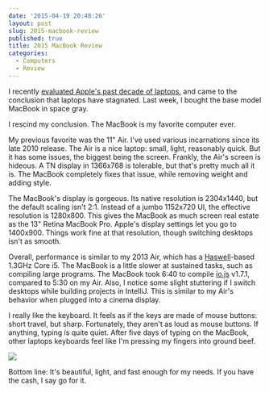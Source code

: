 ```yaml
---
date: '2015-04-19 20:48:26'
layout: post
slug: 2015-macbook-review
published: true
title: 2015 MacBook Review
categories:
  - Computers
  - Review
---
```


I recently <a href="{% post_url 2015-01-03-ten-years-of-progress-in-laptops %}">evaluated Apple's past decade of laptops</a>, and came to the conclusion that laptops have stagnated. Last week, I bought the base model MacBook in space gray.

I rescind my conclusion. The MacBook is my favorite computer ever.

My previous favorite was the 11" Air. I've used various incarnations since its late 2010 release. The Air is a nice laptop: small, light, reasonably quick. But it has some issues, the biggest being the screen. Frankly, the Air's screen is hideous. A TN display in 1366x768 is tolerable, but that's pretty much all it is. The MacBook completely fixes that issue, while removing weight and adding style.

The MacBook's display is gorgeous. Its native resolution is 2304x1440, but the default scaling isn't 2:1. Instead of a jumbo 1152x720 UI, the effective resolution is 1280x800. This gives the MacBook as much screen real estate as the 13" Retina MacBook Pro. Apple's display settings let you go to 1400x900. Things work fine at that resolution, though switching desktops isn't as smooth.

Overall, performance is similar to my 2013 Air, which has a [Haswell](http://en.wikipedia.org/wiki/Haswell_%28microarchitecture%29)-based 1.3GHz Core i5. The MacBook is a little slower at sustained tasks, such as compiling large programs. The MacBook took 6:40 to compile [io.js](https://iojs.org/) v1.7.1, compared to 5:30 on my Air. Also, I notice some slight stuttering if I switch desktops while building projects in IntelliJ. This is similar to my Air's behavior when plugged into a cinema display.

I really like the keyboard. It feels as if the keys are made of mouse buttons: short travel, but sharp. Fortunately, they aren't as loud as mouse buttons. If anything, typing is quite quiet. After five days of typing on the MacBook, other laptops keyboards feel like I'm pressing my fingers into ground beef.

<a href="/photos/pics/IMG_1133.jpg"><img src="/photos/pics/thumbs/IMG_1133.jpg" /></a>

Bottom line: It's beautiful, light, and fast enough for my needs. If you have the cash, I say go for it.
